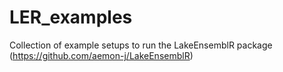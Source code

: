 # LER_examples
Collection of example setups to run the LakeEnsemblR package (https://github.com/aemon-j/LakeEnsemblR)
